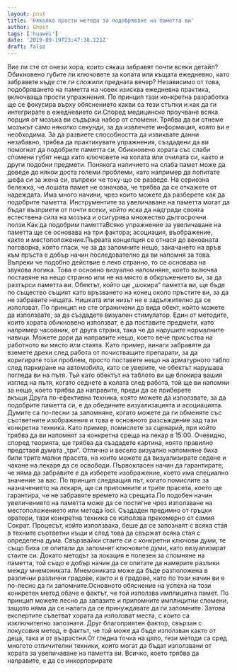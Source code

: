 ```yaml
---
layout: post
title: 'Няколко прости метода за подобряване на паметта ви'
author: Ghost
tags: ['huawei']
date: '2019-09-19T23:47:38.121Z'
draft: false
---
```


Вие ли сте от онези хора, които сякаш забравят почти всеки детайл? Обикновено губите ли ключовете за колата или къщата ежедневно, като забравяте къде сте ги сложили предната вечер? Независимо от това, подобряването на паметта на човек изисква ежедневна практика, включваща прости упражнения. По принцип тази конкретна разработка ще се фокусира върху обяснението какви са тези стъпки и как да ги интегрирате в ежедневието си.Според медицинско проучване всяка порция от мозъка ви съдържа набор от спомени. Трябва да ви отнеме мозъкът само няколко секунди, за да извлечете информация, която ви е необходима. За да развиете способността да извиквате данни незабавно, трябва да практикувате упражнения, създадени да ви помогнат да подобрите паметта си. Обикновено хората със слаби спомени губят неща като ключовете на колата или очилата си, както и други подобни предмети. Понякога наличието на слаба памет може да доведе до някои доста големи проблеми, като например да попитате шефа си за жена си, въпреки че току-що се разведе. На сериозна бележка, че лошата памет не означава, че трябва да се откажете от надеждата. Има много начини, чрез които можете да разберете как да подобрите паметта. Инструментите за увеличаване на паметта могат да бъдат възприети от почти всеки, който иска да надгради своята естествена сила на мозъка и осигурява множество дългосрочни ползи.Как да подобрим паметтаВсяко упражнение за увеличаване на паметта ще се основава на три фактора; асоциация, въображение, както и местоположение.Първата концепция се отнася до вековната поговорка, която гласи, че за да запомните нещо, закачането на връв към пръста е добър начин последователно да ви напомня за това. Въпреки че подобно действие е леко странно, то се основава на звукова логика. Това е основно визуално напомняне, което включва поставяне на нещо странно или не на място в обкръжението ви, за да разтърси паметта ви. Обектът, който ще „шокира“ паметта ви, ще бъде по същество същият като връзването на конец около пръстите ви, за да не забравите нещата. Нишката или низът не е задължително да се използват. По принцип не сте ограничени до вида обект, който можете да използвате, за да създадете визуален стимулатор. Един от методите, които хората обикновено използват, е да поставите предмети, като например часовник, от друга страна, така че да нарушите нормалните навици. Можете дори да направите нещо, което вече присъства на работното ви място или стаята. Като пример, винаги забравяте да вземете дрехи след работа от почистващите препарати, за да коригирате този проблем, просто поставете нещо на арматурното табло след паркиране на автомобила, като се уверите, че обектът нарушава погледа ви на пътя. Тъй като обектът на таблото ви ще блокира вашия изглед на пътя, когато седнете в колата след работа, той ще ви напомни за нещо, което трябва да направите, преди да се приберете вкъщи.Друга по-ефективна техника, която можете да използвате, за да подобрите паметта си, е да обедините визуализацията и асоциацията. Думите са по-лесни за запомняне, когато можете да ги обменяте със съответните изображения и това е основното разсъждение зад тази конкретна техника. Като пример, помислете за сценарий, при който трябва да ви напомнят за конкретна среща на лекар в 15:00. Очевидно, според теорията, ще трябва да създадете картина, която правилно представя думата „три“. Отлично и весело визуално напомняне биха били трите малки прасета, на които можете да визуализирате седене и чакане на лекаря да се освободи. Първокласен начин да гарантирате, че няма да забравите е да изберете изображение, което има специално значение за вас. По принцип следващия път, когато помислите за назначението на лекаря, ще си припомните и трите прасета, което ще гарантира, че не забравяте времето на срещата.По подобен начин увеличението на паметта може да се постигне чрез използване на местоположението или метода loci. Създаден предимно от гръцки оратори, тази конкретна техника се използва прекомерно от самия Сократ. Процесът, който използваха, беше да се запознаят с всяка стая в техните съответни къщи и след това да свържат всяка стая с определена дума. Свързвайки стаите си с конкретни ключови думи, те също биха се опитали да запомнят ключовите думи, като визуализират стаите си. Докато методът за локация е полезен за спомняне на паметта, той също е добър начин да се опитате да намерите разлики между мнемониката. Мнемониката може да бъде разположена в различни различни градове, както и в градове, като по този начин ви е по-лесно да ги запомните.Основното обяснение на успеха на този конкретен метод обаче е фактът, че той използва имплицитна памет. По принцип можете лесно да запазите и припомните имплицитни спомени, защото няма да се налага да се принуждавате да ги запомните. Затова експертите съветват хората да използват места, с които са изключително запознати. Друг благоприятен фактор, свързан с локусовия метод, е фактът, че той може да бъде използван както от деца, така и от възрастни.От гледна точка на цяло, тези методи са сред многото отличителни техники, които могат да бъдат използвани от хората за увеличаване на паметта ви. Всичко, което трябва да направите, е да се инкорпорирате
